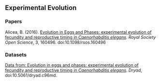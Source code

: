 ## Experimental Evolution

### Papers   
Alicea, B. (2016). [Evolution in Eggs and Phases: experimental evolution of fecundity and reproductive timing in _Caenorhabditis elegans_](https://royalsocietypublishing.org/doi/full/10.1098/rsos.160496). _Royal Society Open Science_, 3, 160496. doi:10.1098/rsos.160496

### Datasets  
[Data from: Evolution in eggs and phases: experimental evolution of fecundity and reproductive timing in _Caenorhabditis elegans_](https://datadryad.org/stash/dataset/doi:10.5061/dryad.c96md). _Dryad_, doi:10.5061/dryad.c96md.

